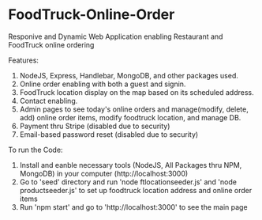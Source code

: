 # FoodTruck-Online-Order

Responive and Dynamic Web Application enabling Restaurant and FoodTruck online ordering

Features:
1. NodeJS, Express, Handlebar, MongoDB, and other packages used.
2. Online order enabling with both a guest and signin.
3. FoodTruck location display on the map based on its scheduled address.
4. Contact enabling.
5. Admin pages to see today's online orders and manage(modify, delete, add) online order items, modify foodtruck location, and manage DB.
6. Payment thru Stripe (disabled due to security)
7. Email-based password reset (disabled due to security)

To run the Code:
1. Install and eanble necessary tools (NodeJS, All Packages thru NPM, MongoDB) in your computer (http://localhost:3000)
2. Go to 'seed' directory and run 'node ftlocationseeder.js' and 'node productseeder.js' to set up foodtruck location address and online order items
3. Run 'npm start' and go to 'http://localhost:3000' to see the main page
